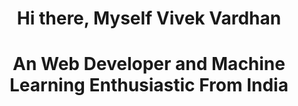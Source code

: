 <h1 align="center"> Hi there, Myself Vivek Vardhan</h1>
<h1 align="center"> An Web Developer and Machine Learning Enthusiastic From India</h1>
